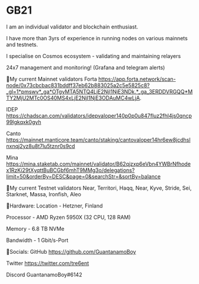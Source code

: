 # GB21
I am an individual validator and blockchain enthusiast.

I have more than 3yrs of experience in running nodes on various mainnets and testnets. 

I specialise on Cosmos ecosystem - validating and maintaining relayers

24x7 management and monitoring! (Grafana and telegram alerts) 

🔸My current Mainnet validators
Forta https://app.forta.network/scan-node/0x73cbcbac831bddff37eb62b883025a2c5e5825c8?_gl=1*pmswv*_ga*OTgyMTA5NTQ4LjE2NjI1NjE3NDk.*_ga_3ERDDVRGQQ*MTY2MjU2MTc0OS40MS4xLjE2NjI1NjE3ODAuMC4wLjA.

IDEP https://chadscan.com/validators/idepvaloper140p0p0u847fluz2fhl4js0qncp99lgkqxk0gyh

Canto https://mainnet.manticore.team/canto/staking/cantovaloper14hr6ew8jcdhslnxnqj2yz8u8t7lu5tznr0s9cd

Mina https://mina.staketab.com/mainnet/validator/B62qjzxp6eVbn4YWBrNfhodex1RzKi29tXyqttBuBCGbf6mhT9MMg3o/delegations?limit=50&orderBy=DESC&page=0&searchStr=&sortBy=balance


🔸My current Testnet validators
Near, Territori, Haqq, Near, Kyve, Stride, Sei, Starknet, Massa, Ironfish, Aleo

🔸Hardware:
Location - Hetzner, Finland

Processor - AMD Ryzen 5950X (32 CPU, 128 RAM)

Memory - 6.8 TB NVMe

Bandwidth - 1 Gbit/s-Port

🔸Socials:
GitHub https://github.com/GuantanamoBoy

Twitter https://twitter.com/tre6ent

Discord GuantanamoBoy#6142
